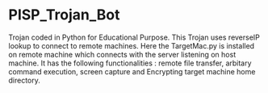 # PISP_Trojan_Bot
Trojan coded in Python for Educational Purpose.
This Trojan uses reverseIP lookup to connect to remote machines. Here the TargetMac.py is installed on remote machine 
which connects with the server listening on host machine. 
It has the following functionalities : remote file transfer, arbitary command execution, screen capture 
and Encrypting target machine home directory.
